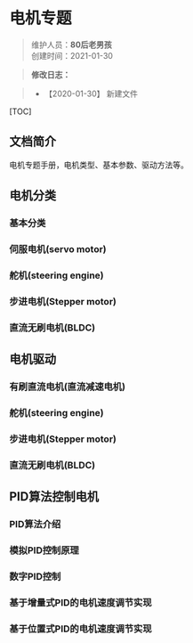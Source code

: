 # 电机专题
>维护人员：**80后老男孩**  
>创建时间：2021-01-30  

> **修改日志：**

> - 【2020-01-30】  新建文件

[TOC]



## 文档简介

电机专题手册，电机类型、基本参数、驱动方法等。  

## 电机分类

### 基本分类

### 伺服电机(servo motor)

### 舵机(steering engine)

### 步进电机(Stepper motor)

### 直流无刷电机(BLDC)

## 电机驱动

### 有刷直流电机(直流减速电机)

### 舵机(steering engine)

### 步进电机(Stepper motor)

### 直流无刷电机(BLDC)

## PID算法控制电机

### PID算法介绍

### 模拟PID控制原理

### 数字PID控制

### 基于增量式PID的电机速度调节实现

### 基于位置式PID的电机速度调节实现








